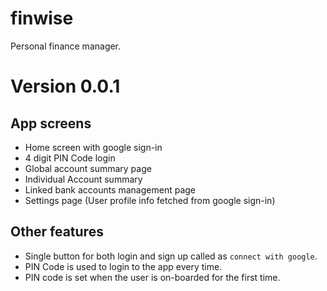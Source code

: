 # finwise

Personal finance manager.

# Version 0.0.1

## App screens

- Home screen with google sign-in
- 4 digit PIN Code login
- Global account summary page
- Individual Account summary
- Linked bank accounts management page
- Settings page (User profile info fetched from google sign-in)

## Other features

- Single button for both login and sign up called as `connect with google`.
- PIN Code is used to login to the app every time.
- PIN code is set when the user is on-boarded for the first time.



